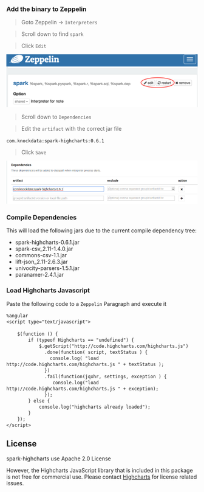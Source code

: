 ### Add the binary to Zeppelin

> Goto Zeppelin -> `Interpreters`

> Scroll down to find `spark`

> Click `Edit`

![zeppelin-spark-interpreter-edit](zeppelin-spark-interpreter-edit.png)

> Scroll down to `Dependencies`

> Edit the `artifact` with the correct jar file

`com.knockdata:spark-highcharts:0.6.1`

> Click `Save`

![zeppelin-spark-interpreter-edit](zeppelin-spark-interpreter-add-artifact.png)

### Compile Dependencies

This will load the following jars due to the current compile dependency tree:
* spark-highcharts-0.6.1.jar
* spark-csv_2.11-1.4.0.jar
* commons-csv-1.1.jar
* lift-json_2.11-2.6.3.jar
* univocity-parsers-1.5.1.jar
* paranamer-2.4.1.jar

### Load Highcharts Javascript

Paste the following code to a `Zeppelin` Paragraph and execute it

	%angular
	<script type="text/javascript">

		$(function () {
		    if (typeof Highcharts == "undefined") {
				$.getScript("http://code.highcharts.com/highcharts.js")
				  .done(function( script, textStatus ) {
				    console.log( "load http://code.highcharts.com/highcharts.js " + textStatus );
				  })
				  .fail(function(jqxhr, settings, exception ) {
				     console.log("load http://code.highcharts.com/highcharts.js " + exception);
				  });
			} else {
			    console.log("highcharts already loaded");
			}
		});
	</script>

## License

spark-highcharts use Apache 2.0 License

However, the Highcharts JavaScript library that is included in this package is not free for commercial use. Please contact [Highcharts](https://shop.highsoft.com/) for license related issues.
